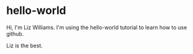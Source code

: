 # hello-world
Hi, I'm Liz Williams. I'm using the hello-world tutorial to learn how to use github.

Liz is the best. 
